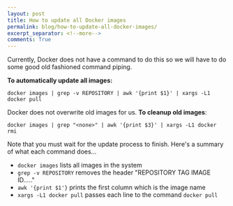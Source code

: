 ```yaml
---
layout: post
title: How to update all Docker images
permalink: blog/how-to-update-all-docker-images/
excerpt_separator: <!--more-->
comments: True
---
```


Currently, Docker does not have a command to do this so we will have to do some good old fashioned command piping. 

<!--more-->

**To automatically update all images:**

```
docker images | grep -v REPOSITORY | awk '{print $1}' | xargs -L1 docker pull
```

Docker does not overwrite old images for us. **To cleanup old images**:

```
docker images | grep "<none>" | awk '{print $3}' | xargs -L1 docker rmi
```

Note that you must wait for the update process to finish. Here's a summary of what each command does...

- `docker images` lists all images in the system
- `grep -v REPOSITORY` removes the header "REPOSITORY   TAG   IMAGE ID....."
- `awk '{print $1'}` prints the first column which is the image name
- `xargs -L1 docker pull` passes each line to the command `docker pull`
